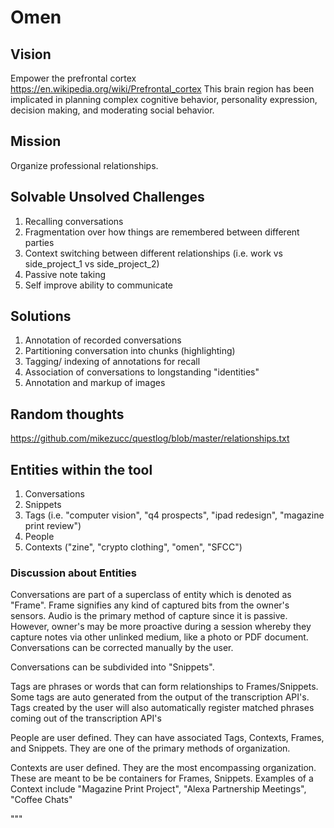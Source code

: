# Omen

## Vision
Empower the prefrontal cortex
https://en.wikipedia.org/wiki/Prefrontal_cortex
This brain region has been implicated in planning complex cognitive behavior, personality expression, decision making, and moderating social behavior.

## Mission
Organize professional relationships.

## Solvable Unsolved Challenges
1. Recalling conversations
2. Fragmentation over how things are remembered between different parties
3. Context switching between different relationships (i.e. work vs side_project_1 vs side_project_2)
4. Passive note taking
5. Self improve ability to communicate

## Solutions
1. Annotation of recorded conversations
2. Partitioning conversation into chunks (highlighting)
3. Tagging/ indexing of annotations for recall
4. Association of conversations to longstanding "identities"
5. Annotation and markup of images

## Random thoughts
https://github.com/mikezucc/questlog/blob/master/relationships.txt

## Entities within the tool
1. Conversations
2. Snippets
3. Tags (i.e. "computer vision", "q4 prospects", "ipad redesign", "magazine print review")
4. People
5. Contexts ("zine", "crypto clothing", "omen", "SFCC")

### Discussion about Entities
Conversations are part of a superclass of entity which is denoted as "Frame".
Frame signifies any kind of captured bits from the owner's sensors. Audio is the primary
method of capture since it is passive. However, owner's may be more proactive during a
session whereby they capture notes via other unlinked medium, like a photo or PDF document.
Conversations can be corrected manually by the user.

Conversations can be subdivided into "Snippets".

Tags are phrases or words that can form relationships to Frames/Snippets. Some tags are auto
generated from the output of the transcription API's. Tags created by the user will also automatically
register matched phrases coming out of the transcription API's

People are user defined. They can have associated Tags, Contexts, Frames, and Snippets.
They are one of the primary methods of organization.

Contexts are user defined. They are the most encompassing organization. These are meant
to be be containers for Frames, Snippets. Examples of a Context include "Magazine Print Project",
"Alexa Partnership Meetings", "Coffee Chats"





"""

